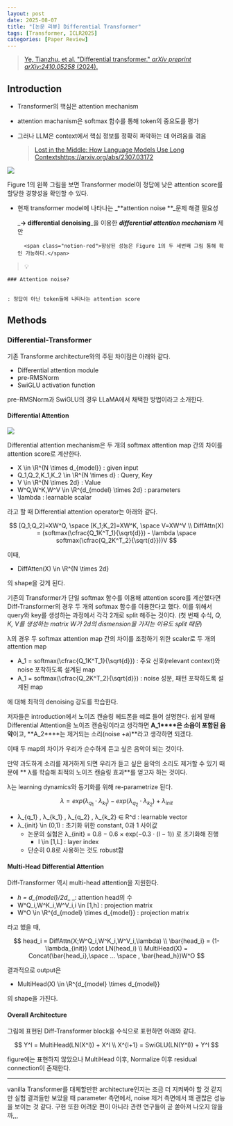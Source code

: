 ```yaml
---
layout: post
date: 2025-08-07
title: "[논문 리뷰] Differential Transformer"
tags: [Transformer, ICLR2025]
categories: [Paper Review]
---
```


> [Ye, Tianzhu, et al. "Differential transformer." ](https://arxiv.org/abs/2410.05258)[_arXiv preprint arXiv:2410.05258_](https://arxiv.org/abs/2410.05258)[ (2024).](https://arxiv.org/abs/2410.05258)



## Introduction

- Transformer의 핵심은 attention mechanism
- attention machanism은 softmax 함수를 통해 token의 중요도를 평가
- 그러나 LLM은 context에서 핵심 정보를 정확히 파악하는 데 어려움을 겪음

	> [Lost in the Middle: How Language Models Use Long Contextshttps://arxiv.org/abs/2307.03172](https://arxiv.org/abs/2307.03172)


![](https://prod-files-secure.s3.us-west-2.amazonaws.com/542b861c-36a8-4051-84e5-8804b6728dba/9083ea56-691a-4752-ae26-47f403431ac8/image.png?X-Amz-Algorithm=AWS4-HMAC-SHA256&X-Amz-Content-Sha256=UNSIGNED-PAYLOAD&X-Amz-Credential=ASIAZI2LB4667UC2J6WM%2F20250824%2Fus-west-2%2Fs3%2Faws4_request&X-Amz-Date=20250824T121341Z&X-Amz-Expires=3600&X-Amz-Security-Token=IQoJb3JpZ2luX2VjEOr%2F%2F%2F%2F%2F%2F%2F%2F%2F%2FwEaCXVzLXdlc3QtMiJHMEUCIQDYfKBe788twHGDvzxGmcJcTUUz7LwyAr7SBcQYyFBRLQIgC0%2B%2B%2B7u49YJaJj1La0vNWLpsuSsawhYaK9NPzCT9Q3Aq%2FwMIQxAAGgw2Mzc0MjMxODM4MDUiDPc33fl5w6Mo84MjMCrcA%2FylzB%2BzX9JBc1r7ki9yANbtrnCHqXeC127AZHwZyuyfgH7ogRSbSLf5Rjb0qMRvdKXd1UX%2BpWrTNz9y%2FffFvwMiflS9YjaMcDiXUN2Lr4GuQuL7MoFNnlmNkUhr5HUChOBYk3O0kPy0jPpDINRWBkrgz3N6p57olmPa2TYChkZ3obCqn5nxbW3BmYxDipYiZ3yHhbfFfmtsRiXicpDeFV8TIAOiC55i6OKp5CQ3Pt8Zzi2fI%2FfNR2vg8gwkvTr0capAM7tc0eMCapYoFPWQrXekVuGJvUozAM%2BIBkeA3eqy%2BbEIeGiOYF9s4yxNxZiNzns2lD%2BBC%2FyGZfU1mcQSXt3mlQCdMwp4D7PHSs3F9vQcfjzSEQYY0kO845POPO7O%2BSmsptgH6945m1QUKv%2F7gpwdeGOtzEiJeU4P9IEL1IoZWNOpF5dk5AE2RBQmrRgyuwIzDTvfR1DLQ%2Fv%2BsR7kz%2FRqcjANB9M0Xr9zrnQMHPXrNL7Eqqam%2B1Q%2Fc9O%2F%2FKN4tryQvOj%2BnSDq7j5c0qo7aJwbx40WpcWj58J66OSNAgDL8RLzpUn7iMPp65pOw099qeEiTiyINn1t82bG0avi8YyRMEnv57BZ86Vt8VTUQegWBS4llrxptkCjVgggMLu3q8UGOqUBoex5pTQuEmI3Rm4n9L0KqNyCY3oLre6%2FKCpY8zDA8oXtXtkwwYGkSeOw5FHT8kdU9EW8ztSijKQsbY2Y7p0vnFRnbUqHPvI3BQhnMCB0VRUNYfkpTks9GzVx0hi8hvqPAwF3FDg00ZlE2zIpEm7RNR9o%2FS%2FgceY6lRqwKp3dLvp0zMBxZnqcodhzxhYM9g6NuyruUBdRJ4vnTM5Uwf5ZPsp39Jfh&X-Amz-Signature=6965fbf12ca1c2ac4470b51398226aaa427bfdbe425f172e10f3f939dfff32aa&X-Amz-SignedHeaders=host&x-amz-checksum-mode=ENABLED&x-id=GetObject)


Figure 1의 왼쪽 그림을 보면 Transformer model이 정답에 낮은 attention score를 할당한 경향성을 확인할 수 있다.

- 현재 transformer model에 나타나는 _**attention noise **_문제 해결 필요성

	_**→ differential denoising**_을 이용한 _**differential attention mechanism**_ 제안


		<span class="notion-red">향상된 성능은 Figure 1의 두 세번째 그림 통해 확인 가능하다.</span>


> 💡 


	### Attention noise?


	: 정답이 아닌 token들에 나타나는 attention score



## Methods



### Differential-Transformer


기존 Transforme architecture와의 주된 차이점은 아래와 같다.

- Differential attention module
- pre-RMSNorm
- SwiGLU activation function

pre-RMSNorm과 SwiGLU의 경우 LLaMA에서 채택한 방법이라고 소개한다.



#### Differential Attention


![](https://prod-files-secure.s3.us-west-2.amazonaws.com/542b861c-36a8-4051-84e5-8804b6728dba/116d70b2-1963-4810-9167-f4c7d8a06e8f/image.png?X-Amz-Algorithm=AWS4-HMAC-SHA256&X-Amz-Content-Sha256=UNSIGNED-PAYLOAD&X-Amz-Credential=ASIAZI2LB4667UC2J6WM%2F20250824%2Fus-west-2%2Fs3%2Faws4_request&X-Amz-Date=20250824T121341Z&X-Amz-Expires=3600&X-Amz-Security-Token=IQoJb3JpZ2luX2VjEOr%2F%2F%2F%2F%2F%2F%2F%2F%2F%2FwEaCXVzLXdlc3QtMiJHMEUCIQDYfKBe788twHGDvzxGmcJcTUUz7LwyAr7SBcQYyFBRLQIgC0%2B%2B%2B7u49YJaJj1La0vNWLpsuSsawhYaK9NPzCT9Q3Aq%2FwMIQxAAGgw2Mzc0MjMxODM4MDUiDPc33fl5w6Mo84MjMCrcA%2FylzB%2BzX9JBc1r7ki9yANbtrnCHqXeC127AZHwZyuyfgH7ogRSbSLf5Rjb0qMRvdKXd1UX%2BpWrTNz9y%2FffFvwMiflS9YjaMcDiXUN2Lr4GuQuL7MoFNnlmNkUhr5HUChOBYk3O0kPy0jPpDINRWBkrgz3N6p57olmPa2TYChkZ3obCqn5nxbW3BmYxDipYiZ3yHhbfFfmtsRiXicpDeFV8TIAOiC55i6OKp5CQ3Pt8Zzi2fI%2FfNR2vg8gwkvTr0capAM7tc0eMCapYoFPWQrXekVuGJvUozAM%2BIBkeA3eqy%2BbEIeGiOYF9s4yxNxZiNzns2lD%2BBC%2FyGZfU1mcQSXt3mlQCdMwp4D7PHSs3F9vQcfjzSEQYY0kO845POPO7O%2BSmsptgH6945m1QUKv%2F7gpwdeGOtzEiJeU4P9IEL1IoZWNOpF5dk5AE2RBQmrRgyuwIzDTvfR1DLQ%2Fv%2BsR7kz%2FRqcjANB9M0Xr9zrnQMHPXrNL7Eqqam%2B1Q%2Fc9O%2F%2FKN4tryQvOj%2BnSDq7j5c0qo7aJwbx40WpcWj58J66OSNAgDL8RLzpUn7iMPp65pOw099qeEiTiyINn1t82bG0avi8YyRMEnv57BZ86Vt8VTUQegWBS4llrxptkCjVgggMLu3q8UGOqUBoex5pTQuEmI3Rm4n9L0KqNyCY3oLre6%2FKCpY8zDA8oXtXtkwwYGkSeOw5FHT8kdU9EW8ztSijKQsbY2Y7p0vnFRnbUqHPvI3BQhnMCB0VRUNYfkpTks9GzVx0hi8hvqPAwF3FDg00ZlE2zIpEm7RNR9o%2FS%2FgceY6lRqwKp3dLvp0zMBxZnqcodhzxhYM9g6NuyruUBdRJ4vnTM5Uwf5ZPsp39Jfh&X-Amz-Signature=7066fdbc3b6d472925429b73976643e62009e16ff6f92e05348eed78ef143dad&X-Amz-SignedHeaders=host&x-amz-checksum-mode=ENABLED&x-id=GetObject)


Differential attention mechanism은 두 개의 softmax attention map 간의 차이를 attention score로 계산한다.

- X \in \R^{N \times d\_{model}} : given input
- Q\_1,Q\_2,K\_1,K\_2 \in \R^{N \times d} : Query, Key
- V \in \R^{N \times 2d} : Value
- W^Q,W^K,W^V \in \R^{d\_{model} \times 2d} : parameters
- \lambda : learnable scalar

라고 할 때 Differential attention operator는 아래와 같다.


$$
[Q_1;Q_2]=XW^Q, \space [K_1;K_2]=XW^K, \space V=XW^V \\
DiffAttn(X) = (softmax(\cfrac{Q_1K^T_1}{\sqrt{d}}) - \lambda \space softmax(\cfrac{Q_2K^T_2}{\sqrt{d}}))V
$$


이때,

- DiffAtten(X) \in \R^{N \times 2d}

의 shape을 갖게 된다.


기존의 Transformer가 단일 softmax 함수를 이용해 attention score를 계산했다면 Diff-Transformer의 경우 두 개의 softmax 함수를 이용한다고 했다. 이를 위해서 query와 key를 생성하는 과정에서 각각 2개로 split 해주는 것이다. <span class="notion-red">(첫 번째 수식, </span><span class="notion-red">_Q, K, V를 생성하는 matrix W가 2d의 dismension을 가지는 이유도 split 때문_</span><span class="notion-red">)</span>


 λ의 경우 두 softmax attention map 간의 차이를 조정하기 위한 scaler로 두 개의 attention map

- A\_1 = softmax(\cfrac{Q\_1K^T\_1}{\sqrt{d}}) : 주요 신호(relevant context)와 noise 포착하도록 설계된 map
- A\_1 = softmax(\cfrac{Q\_2K^T\_2}{\sqrt{d}}) : noise 성분, 패턴 포착하도록 설계된 map 

에 대해 최적의 denoising 강도를 학습한다.


저자들은 introduction에서 노이즈 캔슬링 헤드폰을 예로 들어 설명한다. 쉽게 말해 Differential Attention을 노이즈 캔슬링이라고 생각하면 **A\_1****은 소음이 포함된 음악**이고, **A\_2****는 제거되는 소리(noise +a)**라고 생각하면 되겠다. 


이때 두 map의 차이가 우리가 순수하게 듣고 싶은 음악이 되는 것이다. 


만약 과도하게 소리를 제거하게 되면 우리가 듣고 싶은 음악의 소리도 제거할 수 있기 때문에 ** λ를 학습해 최적의 노이즈 캔슬링 효과**를 얻고자 하는 것이다.


λ는 learning dynamics와 동기화를 위해 re-parametrize 된다.


$$
\lambda = exp(\lambda_{q_1} \cdot \lambda_{k_1}) - exp(\lambda_{q_2} \cdot \lambda_{k_2}) + \lambda_{init}
$$

- λ\_{q\_1} , λ\_{k\_1} , λ\_{q\_2} , λ\_{k\_2} ∈ R^d : learnable vector
- λ\_{init} \in (0,1) : 초기화 위한 constant, 0과 1 사이값
	- 논문의 실험은 λ\_{init} = 0.8 − 0.6 × exp(−0.3 · (l − 1)) 로 초기화해 진행
		- l \in [1,L] : layer index
	- 단순히 0.8로 사용하는 것도 robust함


#### **Multi-Head Differential Attention**


Diff-Transformer 역시 multi-head attention을 지원한다.

- _h = d\_{model}/2d__ _: attention head의 수
- W^Q\_i,W^K\_i,W^V\_i,i \in [1,h] : projection matrix
- W^O \in \R^{d\_{model} \times d\_{model}} : projection matrix

라고 했을 때,


$$
head_i = DiffAttn(X;W^Q_i,W^K_i,W^V_i,\lambda) \\
\bar{head_i} = (1-\lambda_{init}) \cdot LN(head_i) \\
MultiHead(X) = Concat(\bar{head_i},\space ... \space , \bar{head_h})W^O
$$


결과적으로 output은

- MultiHead(X) \in \R^{d\_{model} \times d\_{model}}

의 shape을 가진다.



#### Overall Architecture


그림에 표현된 Diff-Transformer block을 수식으로 표현하면 아래와 같다.


$$
Y^l = MultiHead(LN(X^l)) + X^l \\
X^{l+1} = SwiGLU(LN(Y^l)) + Y^l
$$


figure에는 표현하지 않았으나 MultiHead 이후, Normalize 이후 residual connection이 존재한다.


---


vanilla Transformer를 대체할만한 architecture인지는 조금 더 지켜봐야 할 것 같지만 실험 결과들만 보았을 때 parameter 측면에서, noise 제거 측면에서 꽤 괜찮은 성능을 보이는 것 같다. 구현 또한 어려운 편이 아니라 관련 연구들이 곧 쏟아져 나오지 않을까,,,

